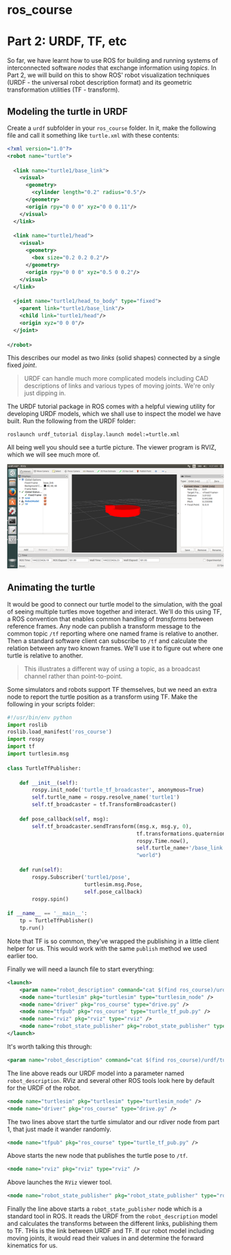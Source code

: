 # ros_course
# Part 2: URDF, TF, etc

So far, we have learnt how to use ROS for building and running systems of interconnected software _nodes_ that exchange information using _topics_.  In Part 2, we will build on this to show ROS' robot visualization techniques (URDF - the universal robot description format) and its geometric transformation utilities (TF - transform).

## Modeling the turtle in URDF

Create a `urdf` subfolder in your `ros_course` folder.  In it, make the following file and call it something like `turtle.xml` with these contents:
```xml
<?xml version="1.0"?>
<robot name="turtle">

  <link name="turtle1/base_link">
    <visual>
      <geometry>
        <cylinder length="0.2" radius="0.5"/>
      </geometry>
      <origin rpy="0 0 0" xyz="0 0 0.11"/>
    </visual>
  </link>

  <link name="turtle1/head">
    <visual>
      <geometry>
        <box size="0.2 0.2 0.2"/>
      </geometry>
      <origin rpy="0 0 0" xyz="0.5 0 0.2"/>
    </visual>
  </link>

  <joint name="turtle1/head_to_body" type="fixed">
    <parent link="turtle1/base_link"/>
    <child link="turtle1/head"/>
    <origin xyz="0 0 0"/>
  </joint>

</robot>
```
This describes our model as two _links_ (solid shapes) connected by a single fixed _joint_.

> URDF can handle much more complicated models including CAD descriptions of links and various types of moving joints.  We're only just dipping in.

The URDF tutorial package in ROS comes with a helpful viewing utility for developing URDF models, which we shall use to inspect the model we have built.  Run the following from the URDF folder:
```
roslaunch urdf_tutorial display.launch model:=turtle.xml 
```
All being well you should see a turtle picture.  The viewer program is RVIZ, which we will see much more of.

![URDF model of a turtle robot](turtle_urdf.png)

## Animating the turtle

It would be good to connect our turtle model to the simulation, with the goal of seeing multiple turtles move together and interact.  We'll do this using TF, a ROS convention that enables common handling of _transforms_ between reference frames.  Any node can publish a transform message to the common topic `/tf` reporting where one named frame is relative to another.  Then a standard software client can subscribe to `/tf` and calculate the relation between any two known frames.  We'll use it to figure out where one turtle is relative to another.

> This illustrates a different way of using a topic, as a broadcast channel rather than point-to-point.

Some simulators and robots support TF themselves, but we need an extra node to report the turtle position as a transform using TF.  Make the following in your scripts folder:
```python
#!/usr/bin/env python  
import roslib
roslib.load_manifest('ros_course')
import rospy
import tf
import turtlesim.msg

class TurtleTfPublisher:

    def __init__(self):
        rospy.init_node('turtle_tf_broadcaster', anonymous=True)
        self.turtle_name = rospy.resolve_name('turtle1')
        self.tf_broadcaster = tf.TransformBroadcaster()
    
    def pose_callback(self, msg):
        self.tf_broadcaster.sendTransform((msg.x, msg.y, 0),
                                          tf.transformations.quaternion_from_euler(0, 0, msg.theta),
                                          rospy.Time.now(),
                                          self.turtle_name+'/base_link',
                                          "world")

    def run(self):
        rospy.Subscriber('turtle1/pose',
                         turtlesim.msg.Pose,
                         self.pose_callback)
        rospy.spin()

if __name__ == '__main__':
    tp = TurtleTfPublisher()
    tp.run()
```
Note that TF is so common, they've wrapped the publishing in a little client helper for us.  This would work with the same `publish` method we used earlier too.

Finally we will need a launch file to start everything:
```xml
<launch>
    <param name="robot_description" command="cat $(find ros_course)/urdf/turtle.xml" />
    <node name="turtlesim" pkg="turtlesim" type="turtlesim_node" />
    <node name="driver" pkg="ros_course" type="drive.py" />
    <node name="tfpub" pkg="ros_course" type="turtle_tf_pub.py" />
    <node name="rviz" pkg="rviz" type="rviz" />
    <node name="robot_state_publisher" pkg="robot_state_publisher" type="robot_state_publisher"/>
</launch>
```
It's worth talking this through:
```xml
<param name="robot_description" command="cat $(find ros_course)/urdf/turtle.xml" />
```
The line above reads our URDF model into a parameter named `robot_description`.  RViz and several other ROS tools look here by default for the URDF of the robot.
```xml
<node name="turtlesim" pkg="turtlesim" type="turtlesim_node" />
<node name="driver" pkg="ros_course" type="drive.py" />
```
The two lines above start the turtle simulator and our rdiver node from part 1, that just made it wander randomly.
```xml
<node name="tfpub" pkg="ros_course" type="turtle_tf_pub.py" />
```
Above starts the new node that publishes the turtle pose to `/tf`.
```xml
<node name="rviz" pkg="rviz" type="rviz" />
```
Above launches the `RViz` viewer tool.
```xml
<node name="robot_state_publisher" pkg="robot_state_publisher" type="robot_state_publisher"/>
```
Finally the line above starts a `robot_state_publisher` node which is a standard tool in ROS.  It reads the URDF from the `robot_description` model and calculates the transforms between the different links, publishing them to TF.  THis is the link between URDF and TF.  If our robot model including moving joints, it would read their values in and determine the forward kinematics for us. 
